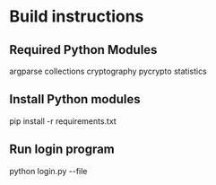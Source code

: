 # Build instructions
## Required Python Modules
argparse
collections
cryptography
pycrypto
statistics

## Install Python modules
pip install -r requirements.txt

## Run login program
python login.py --file <inputfile>
